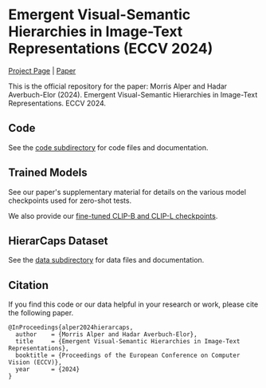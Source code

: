# Emergent Visual-Semantic Hierarchies in Image-Text Representations (ECCV 2024)

[Project Page](https://hierarcaps.github.io/) | [Paper](https://arxiv.org/abs/2407.08521)

This is the official repository for the paper: Morris Alper and Hadar Averbuch-Elor (2024). Emergent Visual-Semantic Hierarchies in Image-Text Representations. ECCV 2024.

## Code

See the [code subdirectory](code) for code files and documentation.

## Trained Models

See our paper's supplementary material for details on the various model checkpoints used for zero-shot tests.

We also provide our [fine-tuned CLIP-B and CLIP-L checkpoints](https://drive.google.com/drive/folders/1s-f2L0pFzZXs2jCaIyfMa207iiNYkua3?usp=sharing).

## HierarCaps Dataset

See the [data subdirectory](data) for data files and documentation.

## Citation

If you find this code or our data helpful in your research or work, please cite the following paper.

```
@InProceedings{alper2024hierarcaps,
  author    = {Morris Alper and Hadar Averbuch-Elor},
  title     = {Emergent Visual-Semantic Hierarchies in Image-Text Representations},
  booktitle = {Proceedings of the European Conference on Computer Vision (ECCV)},
  year      = {2024}
}
```
